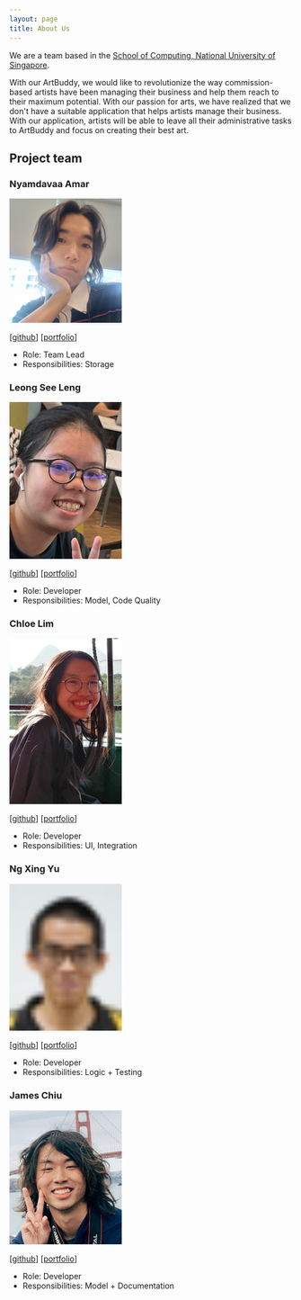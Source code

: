 ```yaml
---
layout: page
title: About Us
---
```


We are a team based in the [School of Computing, National University of Singapore](http://www.comp.nus.edu.sg).

With our ArtBuddy, we would like to revolutionize the way commission-based artists have been managing their business
and help them reach to their maximum potential. With our passion for arts, we have realized that we don't have a suitable application
that helps artists manage their business. With our application, artists will be able to leave all their administrative tasks to ArtBuddy
and focus on creating their best art.

## Project team

### Nyamdavaa Amar

<img src="images/nvmdava.png" width="200px">

[[github](http://github.com/nvmdava)]
[[portfolio](team/nvmdava.md)]

* Role: Team Lead
* Responsibilities: Storage

### Leong See Leng

<img src="images/seelengxd.png" width="200px">

[[github](http://github.com/seelengxd)]
[[portfolio](team/seelengxd.md)]

* Role: Developer
* Responsibilities: Model, Code Quality

### Chloe Lim

<img src="images/chloeelim.png" width="200px">

[[github](http://github.com/chloeelim)]
[[portfolio](team/chloeelim.md)]

* Role: Developer
* Responsibilities: UI, Integration

### Ng Xing Yu

<img src="images/ngxingyu.png" alt="ngxingyu" width="200px">

[[github](http://github.com/ngxingyu)]
[[portfolio](team/ngxingyu.md)]

* Role: Developer
* Responsibilities: Logic + Testing

### James Chiu

<img src="images/zlimez.png" alt="jameschiu" width="200px">

[[github](http://github.com/zlimez)]
[[portfolio](team/zlimez.md)]

* Role: Developer
* Responsibilities: Model + Documentation
